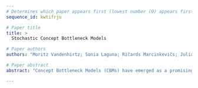 ```yaml
--- 
# Determines which paper appears first (lowest number (0) appears first)
sequence_id: kwtifrju

# Paper title 
title: >
  Stochastic Concept Bottleneck Models

# Paper authors 
authors: "Moritz Vandenhirtz; Sonia Laguna; Ričards Marcinkevičs; Julia E Vogt"

# Paper abstract 
abstract: "Concept Bottleneck Models (CBMs) have emerged as a promising interpretable method whose final prediction is based on intermediate, human-understandable concepts rather than the raw input. Through time-consuming manual interventions, a user can correct wrongly predicted concept values to enhance the model's downstream performance. We propose *Stochastic Concept Bottleneck Models* (SCBMs), a novel approach that models concept dependencies. In SCBMs, a single-concept intervention affects all correlated concepts. Leveraging the parameterization, we derive an effective intervention strategy based on the confidence region. We show empirically on synthetic tabular and natural image datasets that our approach improves intervention effectiveness significantly. Notably, we showcase the versatility and usability of SCBMs by examining a setting with CLIP-inferred concepts, alleviating the need for manual concept annotations."

--- 
```

